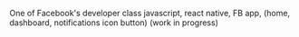 One of Facebook's developer class javascript, react native,
FB app, (home, dashboard, notifications icon button)
 (work in progress)
